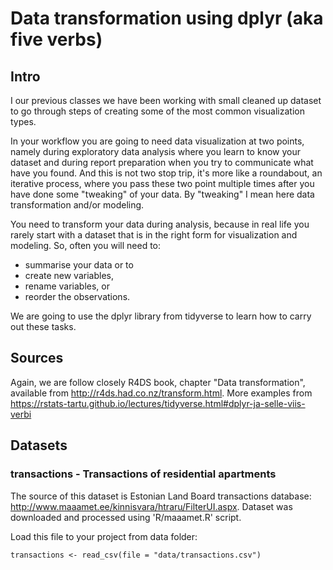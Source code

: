 # Data transformation using dplyr (aka five verbs)

## Intro
I our previous classes we have been working with small cleaned up dataset to go through steps of creating some of the most common visualization types. 

In your workflow you are going to need data visualization at two points, namely during exploratory data analysis where you learn to know your dataset and during report preparation when you try to communicate what have you found. And this is not two stop trip, it's more like a roundabout, an iterative process, where you pass these two point multiple times after you have done some "tweaking" of your data. By "tweaking" I mean here data transformation and/or modeling. 

You need to transform your data during analysis, because in real life you rarely start with a dataset that is in the right form for visualization and modeling. So, often you will need to:

- summarise your data or to 
- create new variables, 
- rename variables, or 
- reorder the observations. 

We are going to use the dplyr library from tidyverse to learn how to carry out these tasks. 

## Sources
Again, we are follow closely R4DS book, chapter "Data transformation", available from http://r4ds.had.co.nz/transform.html. More examples from https://rstats-tartu.github.io/lectures/tidyverse.html#dplyr-ja-selle-viis-verbi

## Datasets

### transactions - Transactions of residential apartments
The source of this dataset is Estonian Land Board transactions database: http://www.maaamet.ee/kinnisvara/htraru/FilterUI.aspx. Dataset was downloaded and processed using 'R/maaamet.R' script. 

Load this file to your project from data folder:
```
transactions <- read_csv(file = "data/transactions.csv")
```



